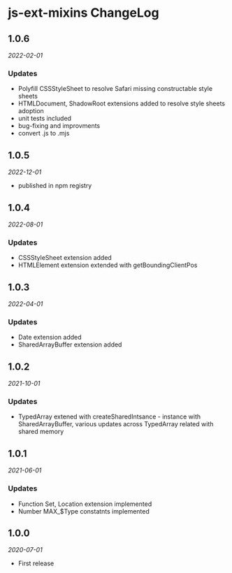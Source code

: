 # js-ext-mixins ChangeLog

## 1.0.6

_2022-02-01_

### Updates
- Polyfill CSSStyleSheet to resolve Safari missing constructable style sheets
- HTMLDocument, ShadowRoot extensions added to resolve style sheets adoption
- unit tests included
- bug-fixing and improvments
- convert .js to .mjs

## 1.0.5

_2022-12-01_

- published in npm registry

## 1.0.4

_2022-08-01_

### Updates
- CSSStyleSheet extension added
- HTMLElement extension extended with getBoundingClientPos

## 1.0.3

_2022-04-01_

### Updates
- Date extension added
- SharedArrayBuffer extension added

## 1.0.2

_2021-10-01_

### Updates
- TypedArray extened with createSharedIntsance - instance with SharedArrayBuffer, various updates across TypedArray related with shared memory

## 1.0.1

_2021-06-01_

### Updates
- Function Set, Location extension implemented
- Number MAX_$Type constatnts implemented

## 1.0.0

_2020-07-01_

- First release
